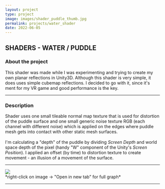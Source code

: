 ```yaml
---
layout: project
type: project
image: images/shader_puddle_thumb.jpg
permalink: projects/water_shader
date: 2022-06-05
---
```


<div class="ui embed" data-source="vimeo" data-id="756645664" ></div>

## SHADERS - WATER / PUDDLE

### About the project
This shader was made while I was experimenting and trying to create my own planar reflections in Unity3D. Although this shader is very simple, it does uses simple cubemap reflections. I decided to go with it, since it's ment for my VR game and good performance is the key.

***

### Description
Shader uses one small tileable normal map texture that is used for distortion of the puddle surface and one small generic noise texture RGB (each channel with different noise) which is applied on the edges where puddle mesh gets into contact with other static mesh surfaces.<br><br>
I'm calculating a "depth" of the puddle by dividing *Screen Depth* and world space depth of the pixel (handy "W" component of the Unity's *Screen Position*). I applied an offset (by time) to distortion texture to create movement - an illusion of a movement of the surface.

***

<div class="ui huge rounded image">
  <img class="ui image" src="{{ site.baseurl }}/images/shader_puddle_graph.jpg">
</div>
  *right-click on image -> "Open in new tab" for full graph*

***